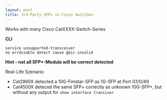 ```yaml
---
layout: post
title: 3rd-Party SFPs in Cisco Switches
---
```


Works with many Cisco CatXXXX-Switch-Series

**CLI**

    service unsupported-transceiver
    no errdisable detect cause gbic-invalid

**Hint - not all SFP+-Modula will be correct detected** 

Real-Life Szenario:

- Cat2960X detected a 10G-Finistar-SFP as 1G-SFP at Port G1/0/49
- Cat4500X deteced the same SFP+ correctly as unknown 10G-SFP+, but without any output for `show interface transiver`


